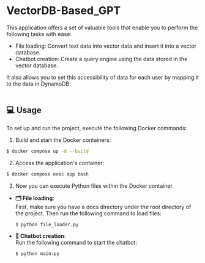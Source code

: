 # VectorDB-Based_GPT
This application offers a set of valuable tools that enable you to perform the following tasks with ease:
- File loading: Convert text data into vector data and insert it into a vector database.
- Chatbot creation: Create a query engine using the data stored in the vector database.

It also allows you to set this accessibility of data for each user by mapping it to the data in DynamoDB. <br><br>


## 💻 Usage
To set up and run the project, execute the following Docker commands:
1. Build and start the Docker containers:
```bash
$ docker compose up -d --build
```

2. Access the application's container:
```bash
$ docker compose exec app bash
```

3. Now you can execute Python files within the Docker container.

- **🗂 File loading**:<br>
  First, make sure you have a docs directory under the root directory of the project. Then run the following command to load files:
  ```bash
  $ python file_loader.py
  ```
- **🤖 Chatbot creation**:<br>
  Run the following command to start the chatbot:
  ```bash
  $ python main.py
  ```

